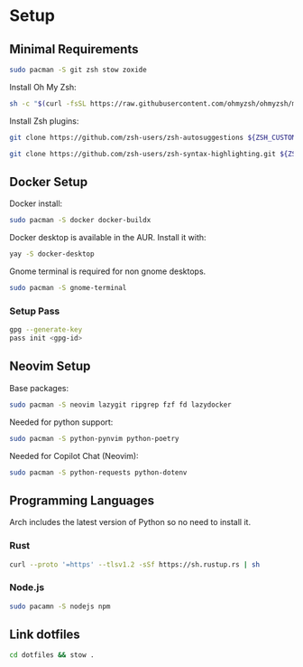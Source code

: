 # Setup

## Minimal Requirements

```bash
sudo pacman -S git zsh stow zoxide
```

Install Oh My Zsh:

```bash
sh -c "$(curl -fsSL https://raw.githubusercontent.com/ohmyzsh/ohmyzsh/master/tools/install.sh)"
```

Install Zsh plugins:

```bash
git clone https://github.com/zsh-users/zsh-autosuggestions ${ZSH_CUSTOM:-~/.oh-my-zsh/custom}/plugins/zsh-autosuggestions

git clone https://github.com/zsh-users/zsh-syntax-highlighting.git ${ZSH_CUSTOM:-~/.oh-my-zsh/custom}/plugins/zsh-syntax-highlighting
```

## Docker Setup

Docker install:

```bash
sudo pacman -S docker docker-buildx
```

Docker desktop is available in the AUR. Install it with:

```bash
yay -S docker-desktop
```

Gnome terminal is required for non gnome desktops.

```bash
sudo pacman -S gnome-terminal
```

### Setup Pass

```bash
gpg --generate-key
pass init <gpg-id>
```

## Neovim Setup

Base packages:

```bash
sudo pacman -S neovim lazygit ripgrep fzf fd lazydocker
```

Needed for python support:

```bash
sudo pacman -S python-pynvim python-poetry
```

Needed for Copilot Chat (Neovim):

```bash
sudo pacman -S python-requests python-dotenv
```

## Programming Languages

Arch includes the latest version of Python so no need to install it.

### Rust

```bash
curl --proto '=https' --tlsv1.2 -sSf https://sh.rustup.rs | sh
```

### Node.js

```bash
sudo pacamn -S nodejs npm
```

## Link dotfiles

```bash
cd dotfiles && stow .
```
